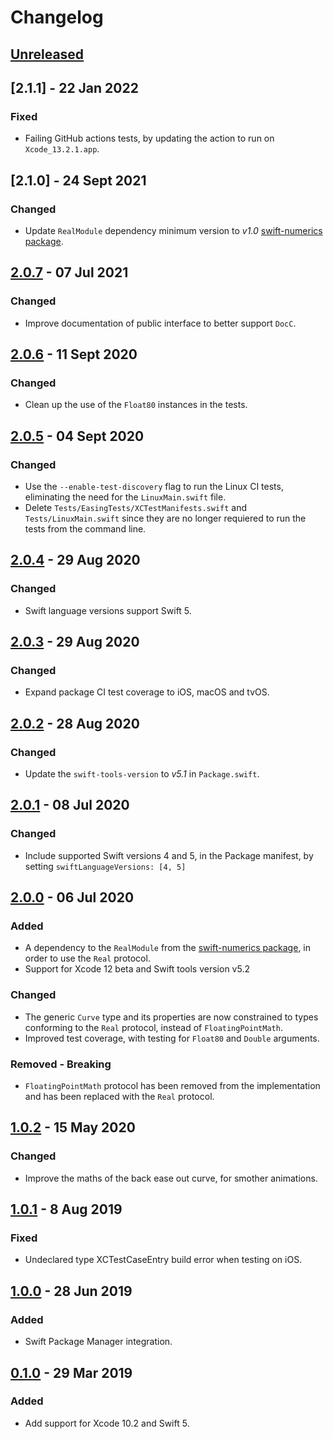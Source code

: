 # Changelog

## [Unreleased]

## [2.1.1] - 22 Jan 2022

### Fixed

- Failing GitHub actions tests, by updating the action to run on `Xcode_13.2.1.app`.

## [2.1.0] - 24 Sept 2021

### Changed

- Update `RealModule` dependency minimum version to *v1.0* [swift-numerics package](https://github.com/apple/swift-numerics).

## [2.0.7] - 07 Jul 2021

### Changed

- Improve documentation of public interface to better support `DocC`.

## [2.0.6] - 11 Sept 2020

### Changed

- Clean up the use of the `Float80` instances in the tests.

## [2.0.5] - 04 Sept 2020

### Changed

- Use the `--enable-test-discovery` flag to run the Linux CI tests, eliminating the need for the `LinuxMain.swift` file.
- Delete `Tests/EasingTests/XCTestManifests.swift` and `Tests/LinuxMain.swift` since they are no longer requiered to run the tests from the command line.  

## [2.0.4] - 29 Aug 2020

### Changed

- Swift language versions support Swift 5.

## [2.0.3] - 29 Aug 2020

### Changed

- Expand package CI test coverage to iOS, macOS and tvOS.

## [2.0.2] - 28 Aug 2020

### Changed

- Update the `swift-tools-version` to *v5.1* in `Package.swift`.

## [2.0.1] - 08 Jul 2020

### Changed

- Include supported Swift versions 4 and 5, in the Package manifest, by setting `swiftLanguageVersions: [4, 5]`

## [2.0.0] - 06 Jul 2020

### Added

- A dependency to the `RealModule` from the [swift-numerics package](https://github.com/apple/swift-numerics), in order to use the `Real` protocol.
- Support for Xcode 12 beta and Swift tools version v5.2

### Changed

- The generic `Curve` type and its properties are now constrained to types conforming to the `Real` protocol, instead of `FloatingPointMath`.
- Improved test coverage, with testing for `Float80` and `Double` arguments.

### Removed - Breaking

- `FloatingPointMath` protocol has been removed from the implementation and has been replaced with the `Real` protocol.

## [1.0.2] - 15 May 2020

### Changed

- Improve the maths of the back ease out curve, for smother animations.

## [1.0.1] - 8 Aug 2019

### Fixed

- Undeclared type XCTestCaseEntry build error when testing on iOS.

## [1.0.0] - 28 Jun 2019

### Added

- Swift Package Manager integration.

## [0.1.0] - 29 Mar 2019

### Added

- Add support for Xcode 10.2 and Swift 5.

[Unreleased]: https://github.com/manuelCarlos/Easing/compare/2.0.7...head
[2.0.7]: https://github.com/manuelCarlos/Easing/compare/2.0.6...2.0.7
[2.0.6]: https://github.com/manuelCarlos/Easing/compare/2.0.5...2.0.6
[2.0.5]: https://github.com/manuelCarlos/Easing/compare/2.0.4...2.0.5
[2.0.4]: https://github.com/manuelCarlos/Easing/compare/2.0.3...2.0.4
[2.0.3]: https://github.com/manuelCarlos/Easing/compare/2.0.2...2.0.3
[2.0.2]: https://github.com/manuelCarlos/Easing/compare/2.0.1...2.0.2
[2.0.1]: https://github.com/manuelCarlos/Easing/compare/2.0.0...2.0.1
[2.0.0]: https://github.com/manuelCarlos/Easing/compare/1.0.1...2.0.0
[1.0.2]: https://github.com/manuelCarlos/Easing/compare/1.0.1...1.0.2
[1.0.1]: https://github.com/manuelCarlos/Easing/compare/1.0.0...1.0.1
[1.0.0]: https://github.com/manuelCarlos/Easing/compare/0.1.0...1.0.0
[0.1.0]: https://github.com/manuelCarlos/Easing/compare/0.0.8...0.1.0


[better changelog]: https://keepachangelog.com

